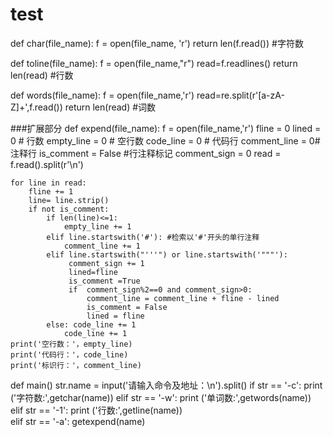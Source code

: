 # test
def char(file_name):
	f = open(file_name, 'r') 
	return len(f.read())	    #字符数

def toline(file_name):
	f = open(file_name,"r")
	read=f.readlines()
	return len(read)            #行数

def words(file_name):
	f = open(file_name,'r')
	read=re.split(r'[a-zA-Z]+',f.read())
	return len(read)            #词数
		
###扩展部分
def expend(file_name):
	f = open(file_name,'r')
	fline = 0
	lined = 0     # 行数
	empty_line = 0 # 空行数
	code_line = 0  # 代码行
	comment_line = 0# 注释行
	is_comment = False #行注释标记
	comment_sign = 0
	read = f.read().split(r'\n')
	
	for line in read:
        fline += 1
        line= line.strip()
        if not is_comment:
            if len(line)<=1:
                empty_line += 1
            elif line.startswith('#'): #检索以'#'开头的单行注释
                comment_line += 1
            elif line.startswith("'''") or line.startswith('"""'):
                 comment_sign += 1
                 lined=fline
                 is_comment =True
                 if  comment_sign%2==0 and comment_sign>0:
                     comment_line = comment_line + fline - lined
                     is_comment = False
                     lined = fline
            else: code_line += 1
		        code_line += 1	
	print('空行数：'，empty_line)	
	print('代码行：'，code_line)	
	print('标识行：'，comment_line)	
	
	
def main()
   str.name = input('请输入命令及地址：\n').split()
   if   str == '-c':
	   print ('字符数:',getchar(name))
   elif str == '-w':
	   print ('单词数:',getwords(name))
   elif str == '-1':
	   print ('行数:',getline(name))	
   elif str == '-a':
	   getexpend(name)
   
   	
	    
		
		
		
	
